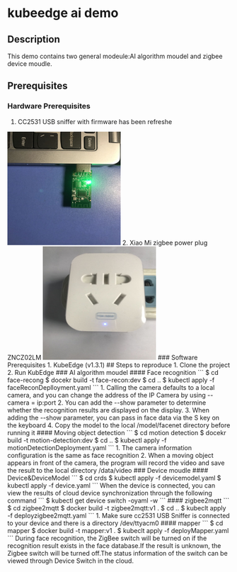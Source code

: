 # kubeedge ai demo
## Description
This demo contains two general modeule:AI algorithm moudel and zigbee device moudle.
## Prerequisites  
### Hardware Prerequisites  
1. CC2531 USB sniffer with firmware has been refreshe
<img src="./image/cc2531.jpg" width=256 height=256 />
2. Xiao Mi zigbee power plug ZNCZ02LM
<img src="./image/switch.jpg" width=256 height=256 />
### Software Prerequisites  
1. KubeEdge (v1.3.1)  
## Steps to reproduce
1. Clone the project 
2. Run KubEdge
### AI algorithm moudel
#### Face recognition    
``` $ cd face-recong  
    $ docekr build -t face-recon:dev  
    $ cd ..
    $ kubectl apply -f faceReconDeplloyment.yaml
 ```  
1. Calling the camera defaults to a local camera, and you can change the address of the IP Camera by using -- camera = ip:port   
2. You can add the --show parameter to determine whether the recognition results are displayed on the display.  
3. When adding the --show parameter, you can pass in face data via the S key on the keyboard  
4. Copy the model to the local /model/facenet directory before running it
#### Moving object detection  
``` $ cd motion detection  
    $ docekr build -t motion-detection:dev 
    $ cd ..
    $ kubectl apply -f motionDetectionDeployment.yaml
 ```    
1. The camera information configuration is the same as face recognition
2. When a moving object appears in front of the camera, the program will record the video and save the result to the local directory /data/video
### Device moudle
#### Device&DeviceModel
``` $ cd crds
    $ kubectl apply -f devicemodel.yaml
    $ kubectl apply -f device.yaml
 ```    
When the device is connected, you can view the results of cloud device synchronization through the following command
``` $ kubectl get device switch -oyaml -w
```   
#### zigbee2mqtt  
``` $ cd zigbee2mqtt
    $ docker build -t zigbee2mqtt:v1 .
    $ cd ..
    $ kubeclt apply -f deployzigbee2mqtt.yaml
```
1. Make sure cc2531 USB Sniffer is connected to your device and there is a directory /dev/ttyacm0
#### mapper
``` $ cd mapper
    $ docker build -t mapper:v1 .
    $ kubeclt apply -f deployMapper.yaml  
```  
During face recognition, the ZigBee switch will be turned on if the recognition result exists in the face database.If the result is unknown, the Zigbee switch will be turned off.The status information of the switch can be viewed through Device Switch in the cloud.

